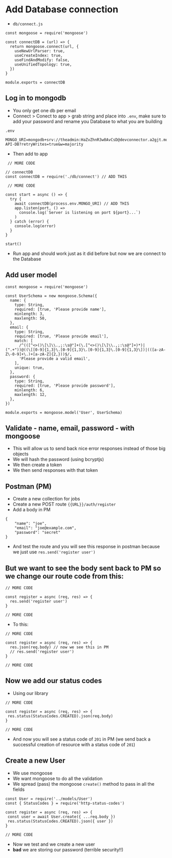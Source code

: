 # Add Database connection
* `db/connect.js`

```
const mongoose = require('mongoose')

const connectDB = (url) => {
  return mongoose.connect(url, {
    useNewUrlParser: true,
    useCreateIndex: true,
    useFindAndModify: false,
    useUnifiedTopology: true,
  })
}

module.exports = connectDB
```

## Log in to mongodb
* You only get one db per email
* Connect > Conect to app > grab string and place into `.env`, make sure to add your password and rename you Database to what you are building

`.env`

```
MONGO_URI=mongodb+srv://theadmin:HaZvZhnR3w0AvCsD@devconnector.a2gjt.mongodb.net/JOBS-API-DB?retryWrites=true&w=majority
```

* Then add to app

```
 // MORE CODE

// connectDB
const connectDB = require('./db/connect') // ADD THIS

 // MORE CODE

const start = async () => {
  try {
    await connectDB(process.env.MONGO_URI) // ADD THIS
    app.listen(port, () =>
      console.log(`Server is listening on port ${port}...`)
    )
  } catch (error) {
    console.log(error)
  }
}

start()
```

* Run app and should work just as it did before but now we are connect to the Database

## Add user model

```
const mongoose = require('mongoose')

const UserSchema = new mongoose.Schema({
  name: {
    type: String,
    required: [true, 'Please provide name'],
    minlength: 3,
    maxlength: 50,
  },
  email: {
    type: String,
    required: [true, 'Please provide email'],
    match: [
      /^(([^<>()\[\]\\.,;:\s@"]+(\.[^<>()\[\]\\.,;:\s@"]+)*)|(".+"))@((\[[0-9]{1,3}\.[0-9]{1,3}\.[0-9]{1,3}\.[0-9]{1,3}\])|(([a-zA-Z\-0-9]+\.)+[a-zA-Z]{2,}))$/,
      'Please provide a valid email',
    ],
    unique: true,
  },
  password: {
    type: String,
    required: [true, 'Please provide password'],
    minlength: 6,
    maxlength: 12,
  },
})

module.exports = mongoose.model('User', UserSchema)
```

## Validate - name, email, password - with mongoose
* This will allow us to send back nice error responses instead of those big objects
* We will hash the password (using bcryptjs)
* We then create a token
* We then send responses with that token

## Postman (PM)
* Create a new collection for jobs
* Create a new POST route `{{URL}}/auth/register`
* Add a body in PM

```
{
    "name": "joe",
    "email": "joe@example.com",
    "password": "secret"
}
```

* And test the route and you will see this response in postman because we just use `res.send('register user')`

## But we want to see the body sent back to PM so we change our route code from this:

```
// MORE CODE

const register = async (req, res) => {
  res.send('register user')
}

// MORE CODE
```

* To this: 
  
```
// MORE CODE

const register = async (req, res) => {
  res.json(req.body) // now we see this in PM
  // res.send('register user')
}

// MORE CODE
```

## Now we add our status codes
* Using our library

 ```
// MORE CODE

const register = async (req, res) => {
  res.status(StatusCodes.CREATED).json(req.body)
}

// MORE CODE
```

* And now you will see a status code of `201` in PM (we send back a successful creation of resource with a status code of `201`)

## Create a new User
* We use mongoose
* We want mongoose to do all the validation
* We spread (pass) the mongoose `create()` method to pass in all the fields

 ```
const User = require('../models/User')
const { StatusCodes } = require('http-status-codes')

const register = async (req, res) => {
  const user = await User.create({ ...req.body })
  res.status(StatusCodes.CREATED).json({ user })
}

// MORE CODE
```

* Now we test and we create a new user
* **bad** we are storing our password (terrible security!!)


